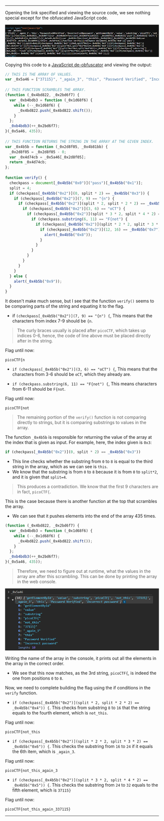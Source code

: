 
---

Opening the link specified and viewing the source code, we see nothing special except for the obfuscated JavaScript code.

![](./screenshots/client-1.png)

Copying this code to a [JavaScript de-obfuscator](https://deobfuscate.io/) and viewing the output: 

```JavaScript
// THIS IS THE ARRAY OF VALUES.
var _0x5a46 = ["37115}", "_again_3", "this", "Password Verified", "Incorrect password", "getElementById", "value", "substring", "picoCTF{", "not_this"];

// THIS FUNCTION SCRAMBLES THE ARRAY.
(function (_0x4bd822, _0x2bd6f7) {
  var _0xb4bdb3 = function (_0x1d68f6) {
    while (--_0x1d68f6) {
      _0x4bd822.push(_0x4bd822.shift());
    }
  };
  _0xb4bdb3(++_0x2bd6f7);
}(_0x5a46, 435));

// THIS FUNCTION RETURNS THE STRING IN THE ARRAY AT THE GIVEN INDEX.
var _0x4b5b = function (_0x2d8f05, _0x4b81bb) {
  _0x2d8f05 = _0x2d8f05 - 0;
  var _0x4d74cb = _0x5a46[_0x2d8f05];
  return _0x4d74cb;
};

function verify() {
  checkpass = document[_0x4b5b("0x0")]("pass")[_0x4b5b("0x1")];
  split = 4;
  if (checkpass[_0x4b5b("0x2")](0, split * 2) == _0x4b5b("0x3")) {
    if (checkpass[_0x4b5b("0x2")](7, 9) == "{n") {
      if (checkpass[_0x4b5b("0x2")](split * 2, split * 2 * 2) == _0x4b5b("0x4")) {
        if (checkpass[_0x4b5b("0x2")](3, 6) == "oCT") {
          if (checkpass[_0x4b5b("0x2")](split * 3 * 2, split * 4 * 2) == _0x4b5b("0x5")) {
            if (checkpass.substring(6, 11) == "F{not") {
              if (checkpass[_0x4b5b("0x2")](split * 2 * 2, split * 3 * 2) == _0x4b5b("0x6")) {
                if (checkpass[_0x4b5b("0x2")](12, 16) == _0x4b5b("0x7")) {
                  alert(_0x4b5b("0x8"));
                }
              }
            }
          }
        }
      }
    }
  } else {
    alert(_0x4b5b("0x9"));
  }
}

```

It doesn't make much sense, but I see that the function `verify()` seems to be comparing parts of the string and equating it to the flag.

- if `(checkpass[_0x4b5b("0x2")](7, 9) == "{n") {`, This means that the characters from index 7-9 should be `{n`.

> The curly braces usually is placed after `picoCTF`, which takes up indices 0-6, hence, the code of line above must be placed directly after in the string.

Flag until now:
```
picoCTF{n
```

- `if (checkpass[_0x4b5b("0x2")](3, 6) == "oCT") {`, This means that the characters from 3-6 should be `oCT`, which they already are.

- `if (checkpass.substring(6, 11) == "F{not") {`, This means characters from 6-11 should be `F{not`.

Flag until now:
```
picoCTF{not
```

> The remaining portion of the `verify()` function is not comparing directly to strings, but it is comparing substrings to values in the array.

The function `_0x4b5b` is responsible for returning the value of the array at the index that is given as input. For example, here, the index given is `0x3`:
```JavaScript
if (checkpass[_0x4b5b("0x2")](0, split * 2) == _0x4b5b("0x3"))
```
- This line checks whether the substring from `0` to `8` is equal to the third string in the array, which as we can see is `this`.
- We know that the substring is from `0` to `8` because it is from `0` to `split*2`, and it is given that `split=4`.

> This produces a contradiction. We know that the first 9 characters are in fact, `picoCTF{`.

This is the case because there is another function at the top that scrambles the array.
- We can see that it pushes elements into the end of the array 435 times.
```JavaScript
(function (_0x4bd822, _0x2bd6f7) {
  var _0xb4bdb3 = function (_0x1d68f6) {
    while (--_0x1d68f6) {
      _0x4bd822.push(_0x4bd822.shift());
    }
  };
  _0xb4bdb3(++_0x2bd6f7);
}(_0x5a46, 435));
```

> Therefore, we need to figure out at runtime, what the values in the array are after this scrambling. This can be done by printing the array in the web console.

![](./screenshots/client-2.png)

Writing the name of the array in the console, it prints out all the elements in the array in the correct order.
- We see that this now matches, as the 3rd string, `picoCTF{`, is indeed the one from positions `0` to `8`.

Now, we need to complete building the flag using the if conditions in the `verify` function.

- `if (checkpass[_0x4b5b("0x2")](split * 2, split * 2 * 2) == _0x4b5b("0x4")) {`. This checks from substring `8` to `16` that the string equals to the fourth element, which is `not_this`.

Flag until now:
```
picoCTF{not_this
```

- `if (checkpass[_0x4b5b("0x2")](split * 2 * 2, split * 3 * 2) == _0x4b5b("0x6")) {`. This checks the substring from `16` to `24` if it equals the 6th item, which is `_again_3`.

Flag until now:
```
picoCTF{not_this_again_3
```

- `if (checkpass[_0x4b5b("0x2")](split * 3 * 2, split * 4 * 2) == _0x4b5b("0x5")) {`. This checks the substring from `24` to `32` equals to the fifth element, which is `37115}`

Flag until now:
```
picoCTF{not_this_again_337115}
```

---

